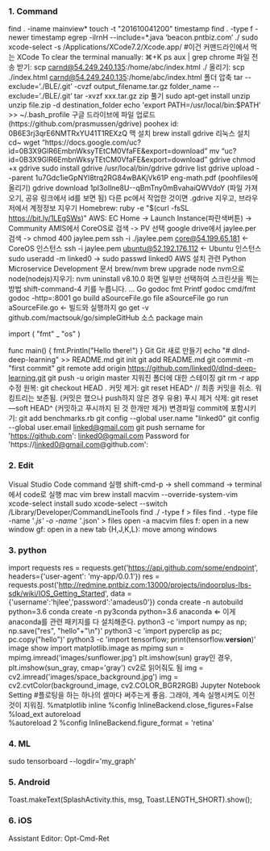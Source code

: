 
### 1. Command
find . -iname mainview*
touch -t "201610041200" timestamp
find . -type f -newer timestamp
egrep -ilrnH --include=*.java ‘beacon.pntbiz.com’ ./
sudo xcode-select -s /Applications/XCode7.2/Xcode.app/    #이건 커맨드라인에서 먹는 XCode
To clear the terminal manually: ⌘+K
ps aux | grep chrome
파일 전송
받기: scp carnd@54.249.240.135:/home/abc/index.html ./
올리기: scp ./index.html carnd@54.249.240.135:/home/abc/index.html
폴더 압축
tar --exclude=’./BLE/.git’ -cvzf output_filename.tar.gz folder_name --exclude=’./BLE/.git’
tar -xvzf xxx.tar.gz
zip 풀기
sudo apt-get install unzip
unzip file.zip -d destination_folder
echo 'export PATH=/usr/local/bin:$PATH' >> ~/.bash_profile
구글 드라이브에 파일 업로드(https://github.com/prasmussen/gdrive)
poohex id: 0B6E3rj3qrE6NMTRxYU41T1REXzQ
맥 설치
brew install gdrive
리눅스 설치
cd~
wget “https://docs.google.com/uc?id=0B3X9GlR6EmbnWksyTEtCM0VfaFE&export=download”
mv “uc?id=0B3X9GlR6EmbnWksyTEtCM0VfaFE&export=download” gdrive
chmod +x gdrive
sudo install gdrive /usr/local/bin/gdrive
gdrive list
gdrive upload --parent 1u7Gdc1ieGpNYl8trq2RG84wBAKjVk61P eng-math.pdf (poohfiles에 올리기)
gdrive download 1pI3oIlne8U--qBmTny0mBvahaiQWVdoY (파일 가져오기, 공유 링크에서 id를 보면 됨)
다른 pc에서 작업한 것이면 .gdrive 지우고, 브라우저에서 계정정보 지우기
Homebrew: ruby -e "$(curl -fsSL https://bit.ly/1LEgSWs)"
AWS: EC Home -> Launch Instance(파란색버튼) -> Community AMIS에서 CoreOS로 검색 -> PV 선택
google drive에서 jaylee.per 검색 -> chmod 400 jaylee.pem 
ssh -i ./jaylee.pem core@54.199.65.181 ← CoreOS 인스턴스
ssh -i jaylee.pem ubuntu@52.192.176.112 ← Ubuntu 인스턴스
sudo useradd -m linked0 -> sudo passwd linked0
AWS 설치 관련 Python Microservice Development 문서
brew/nvm
brew upgrade node
nvm으로 node(nodejs)지우기: nvm uninstall v8.10.0
화면 일부만 선택하여 스크린샷을 찍는 방법
shift-command-4 키를 누릅니다. …
Go
godoc fmt Printf
godoc cmd/fmt
godoc -http=:8001
go build aSourceFile.go
file aSourceFile
go run aSourceFile.go ← 빌드와 실행까지
go get -v github.com/mactsouk/go/simpleGitHub
소스
package main 
 
import ( 
    "fmt" 
    _ "os" 
) 
 
func main() { 
    fmt.Println("Hello there!") 
}
Git
Git 새로 만들기 
echo "# dlnd-deep-learning" >> README.md
git init
git add README.md
git commit -m "first commit"
git remote add origin https://github.com/linked0/dlnd-deep-learning.git
git push -u origin master
지워진 폴더에 대한 스테이징
git rm -r app
수정 원복: git checkout HEAD .
커밋 제거: git reset HEAD^    // 최종 커밋을 취소. 워킹트리는 보존됨. (커밋은 했으나 push하지 않은 경우 유용)
푸시 제거 삭제: git reset —soft HEAD^ (커밋하고 푸시까지 된 것 한개만 제거)
변경파일 commit에 포함시키기: git add benchmarks.rb
git config --global user.name "linked0"
git config --global user.email linked@gmail.com
git push
sername for 'https://github.com': linked0@gmail.com
Password for 'https://linked0@gmail.com@github.com': 

### 2. Edit
Visual Studio Code command 실행
shift-cmd-p -> shell command -> terminal에서 code로 실행
mac vim
brew install macvim --override-system-vim
xcode-select install
sudo xcode-select --switch /Library/Developer/CommandLineTools
find ./ -type f > files
find . -type file -name '*.js' -o -name '*.json' > files
open -a macvim files
<ctl-w>f: open in a new window
<ctl-w>gf: open in a new tab
<c-w> {H,J,K,L}: move among windows

### 3. python
import requests
res = requests.get('https://api.github.com/some/endpoint', headers={'user-agent': 'my-app/0.0.1'})
res = requests.post('http://redmine.pntbiz.com:13000/projects/indoorplus-lbs-sdk/wiki/IOS_Getting_Started', data = {'username':'hjlee','password':'amadeus0'})
conda create -n autobuild python=3.6
conda create -n py3conda python=3.6 anaconda ⇐ 이게 anaconda를 관련 패키지를 다 설치해준다.
python3 -c 'import numpy as np; np.save("res", "hello"+"\n")'
python3 -c 'import pyperclip as pc; pc.copy("hello")'
python3 -c 'import tensorflow; print(tensorflow.__version__)'
image show
import matplotlib.image as mpimg
sun = mpimg.imread('images/sunflower.jpg')
plt.imshow(sun)
gray인 경우, plt.imshow(sun_gray, cmap='gray')
cv2로 읽어줘도 됨
img = cv2.imread('images/space_background.jpg')
img = cv2.cvtColor(background_image, cv2.COLOR_BGR2RGB)
Jupyter Notebook Setting
#플로팅을 하는 하나의 셀마다 써주는게 좋음. 그래야, 계속 실행시켜도 이전 것이 지워짐.
%matplotlib inline
%config InlineBackend.close_figures=False
%load_ext autoreload			
%autoreload 2
%config InlineBackend.figure_format = 'retina'

### 4. ML
sudo tensorboard --logdir='my_graph'

### 5. Android
Toast.makeText(SplashActivity.this, msg, Toast.LENGTH_SHORT).show();
 
### 6. iOS
Assistant Editor: Opt-Cmd-Ret
